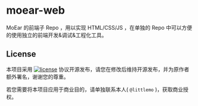 # moear-web

MoEar 的前端子 Repo ，用以实现 HTML/CSS/JS ，在单独的 Repo 中可以方便的使用独立的前端开发&调试&工程化工具。

## License

本项目采用 [![license](https://img.shields.io/github/license/littlemo/moear-web.svg)](https://github.com/littlemo/moear-web) 协议开源发布，请您在修改后维持开源发布，并为原作者额外署名，谢谢您的尊重。

若您需要将本项目应用于商业目的，请单独联系本人( `@littlemo` )，获取商业授权。
